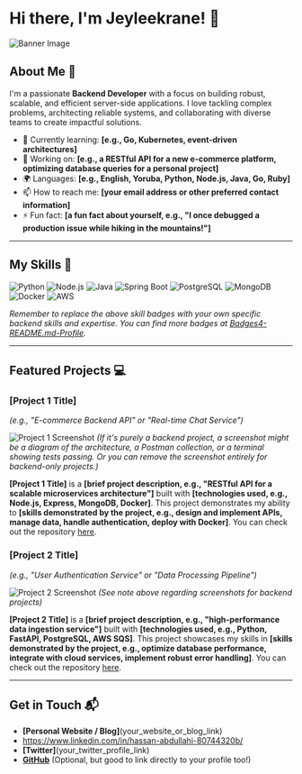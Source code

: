 # Hi there, I'm Jeyleekrane! 👋

![Banner Image](your_banner_image_url_here)

## About Me 🚀

I'm a passionate **Backend Developer** with a focus on building robust, scalable, and efficient server-side applications. I love tackling complex problems, architecting reliable systems, and collaborating with diverse teams to create impactful solutions.

- 🌱 Currently learning: **[e.g., Go, Kubernetes, event-driven architectures]**
- 🔭 Working on: **[e.g., a RESTful API for a new e-commerce platform, optimizing database queries for a personal project]**
- 🌍 Languages: **[e.g., English, Yoruba, Python, Node.js, Java, Go, Ruby]**
- 📫 How to reach me: **[your email address or other preferred contact information]**
- ⚡ Fun fact: **[a fun fact about yourself, e.g., "I once debugged a production issue while hiking in the mountains!"]**

---

## My Skills 🧠

![Python](https://img.shields.io/badge/-Python-3776AB?style=flat-square&logo=python&logoColor=white)
![Node.js](https://img.shields.io/badge/-Node.js-339933?style=flat-square&logo=node.js&logoColor=white)
![Java](https://img.shields.io/badge/-Java-007396?style=flat-square&logo=java&logoColor=white)
![Spring Boot](https://img.shields.io/badge/-Spring%20Boot-6DB33F?style=flat-square&logo=spring-boot&logoColor=white)
![PostgreSQL](https://img.shields.io/badge/-PostgreSQL-336791?style=flat-square&logo=postgresql&logoColor=white)
![MongoDB](https://img.shields.io/badge/-MongoDB-47A248?style=flat-square&logo=mongodb&logoColor=white)
![Docker](https://img.shields.io/badge/-Docker-2496ED?style=flat-square&logo=docker&logoColor=white)
![AWS](https://img.shields.io/badge/-AWS-232F3E?style=flat-square&logo=amazon-aws&logoColor=white)

*Remember to replace the above skill badges with your own specific backend skills and expertise. You can find more badges at [Badges4-README.md-Profile](https://github.com/alexandresanlim/Badges4-README.md-Profile).*

---

## Featured Projects 💻

### [Project 1 Title]
*(e.g., "E-commerce Backend API" or "Real-time Chat Service")*

![Project 1 Screenshot](project_1_screenshot_url)
*(If it's purely a backend project, a screenshot might be a diagram of the architecture, a Postman collection, or a terminal showing tests passing. Or you can remove the screenshot entirely for backend-only projects.)*

**[Project 1 Title]** is a **[brief project description, e.g., "RESTful API for a scalable microservices architecture"]** built with **[technologies used, e.g., Node.js, Express, MongoDB, Docker]**. This project demonstrates my ability to **[skills demonstrated by the project, e.g., design and implement APIs, manage data, handle authentication, deploy with Docker]**. You can check out the repository [here](project_1_repository_link).

### [Project 2 Title]
*(e.g., "User Authentication Service" or "Data Processing Pipeline")*

![Project 2 Screenshot](project_2_screenshot_url)
*(See note above regarding screenshots for backend projects)*

**[Project 2 Title]** is a **[brief project description, e.g., "high-performance data ingestion service"]** built with **[technologies used, e.g., Python, FastAPI, PostgreSQL, AWS SQS]**. This project showcases my skills in **[skills demonstrated by the project, e.g., optimize database performance, integrate with cloud services, implement robust error handling]**. You can check out the repository [here](project_2_repository_link).

---

## Get in Touch 📬

- **[Personal Website / Blog]**(your_website_or_blog_link)
- https://www.linkedin.com/in/hassan-abdullahi-80744320b/
- **[Twitter]**(your_twitter_profile_link)
- **[GitHub](https://github.com/Jeyleekrane)** (Optional, but good to link directly to your profile too!)
